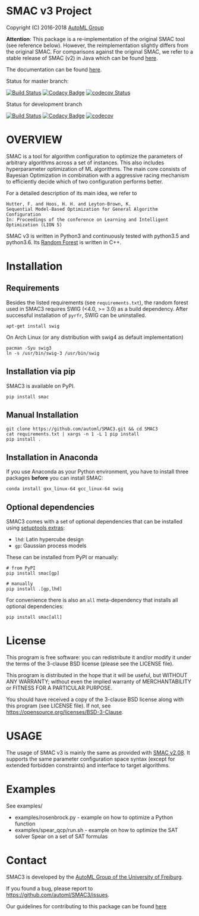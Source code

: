 # SMAC v3 Project

Copyright (C) 2016-2018  [AutoML Group](http://www.automl.org/)

__Attention__: This package is a re-implementation of the original SMAC tool
(see reference below).
However, the reimplementation slightly differs from the original SMAC.
For comparisons against the original SMAC, we refer to a stable release of SMAC (v2) in Java
which can be found [here](http://www.cs.ubc.ca/labs/beta/Projects/SMAC/).

The documentation can be found [here](https://automl.github.io/SMAC3/).

Status for master branch:

[![Build Status](https://travis-ci.org/automl/SMAC3.svg?branch=master)](https://travis-ci.org/automl/SMAC3)
[![Codacy Badge](https://api.codacy.com/project/badge/Grade/58f47a4bd25e45c9a4901ebca68118ff?branch=master)](https://www.codacy.com/app/automl/SMAC3?utm_source=github.com&amp;utm_medium=referral&amp;utm_content=automl/SMAC3&amp;utm_campaign=Badge_Grade)
[![codecov Status](https://codecov.io/gh/automl/SMAC3/branch/master/graph/badge.svg)](https://codecov.io/gh/automl/SMAC3)

Status for development branch

[![Build Status](https://travis-ci.org/automl/SMAC3.svg?branch=development)](https://travis-ci.org/automl/SMAC3)
[![Codacy Badge](https://api.codacy.com/project/badge/Grade/58f47a4bd25e45c9a4901ebca68118ff?branch=development)](https://www.codacy.com/app/automl/SMAC3?utm_source=github.com&amp;utm_medium=referral&amp;utm_content=automl/SMAC3&amp;utm_campaign=Badge_Grade)
[![codecov](https://codecov.io/gh/automl/SMAC3/branch/development/graph/badge.svg)](https://codecov.io/gh/automl/SMAC3)

# OVERVIEW

SMAC is a tool for algorithm configuration to optimize the parameters of
arbitrary algorithms across a set of instances. This also includes
hyperparameter optimization of ML algorithms. The main core consists of
Bayesian Optimization in combination with a aggressive racing mechanism to
efficiently decide which of two configuration performs better.

For a detailed description of its main idea,
we refer to

    Hutter, F. and Hoos, H. H. and Leyton-Brown, K.
    Sequential Model-Based Optimization for General Algorithm Configuration
    In: Proceedings of the conference on Learning and Intelligent Optimization (LION 5)


SMAC v3 is written in Python3 and continuously tested with python3.5 and
python3.6. Its [Random Forest](https://github.com/automl/random_forest_run)
is written in C++.

# Installation

## Requirements

Besides the listed requirements (see `requirements.txt`), the random forest
used in SMAC3 requires SWIG (<4.0, >= 3.0) as a build dependency. After successful installation of `pyrfr`, SWIG can be uninstalled.

```apt-get install swig```

On Arch Linux (or any distribution with swig4 as default implementation)
```
pacman -Syu swig3
ln -s /usr/bin/swig-3 /usr/bin/swig
```

## Installation via pip

SMAC3 is available on PyPI.

```pip install smac```

## Manual Installation

```
git clone https://github.com/automl/SMAC3.git && cd SMAC3
cat requirements.txt | xargs -n 1 -L 1 pip install
pip install .
```

## Installation in Anaconda

If you use Anaconda as your Python environment, you have to install three
packages **before** you can install SMAC:

```conda install gxx_linux-64 gcc_linux-64 swig```

## Optional dependencies

SMAC3 comes with a set of optional dependencies that can be installed using
[setuptools extras](https://setuptools.readthedocs.io/en/latest/setuptools.html#declaring-extras-optional-features-with-their-own-dependencies):

- `lhd`: Latin hypercube design
- `gp`: Gaussian process models

These can be installed from PyPI or manually:

```
# from PyPI
pip install smac[gp]

# manually
pip install .[gp,lhd]
```

For convenience there is also an `all` meta-dependency that installs all optional dependencies:
```
pip install smac[all]
```

# License

This program is free software: you can redistribute it and/or modify
it under the terms of the 3-clause BSD license (please see the LICENSE file).

This program is distributed in the hope that it will be useful,
but WITHOUT ANY WARRANTY; without even the implied warranty of
MERCHANTABILITY or FITNESS FOR A PARTICULAR PURPOSE.

You should have received a copy of the 3-clause BSD license
along with this program (see LICENSE file).
If not, see <https://opensource.org/licenses/BSD-3-Clause>.

# USAGE

The usage of SMAC v3 is mainly the same as provided with [SMAC v2.08](http://www.cs.ubc.ca/labs/beta/Projects/SMAC/v2.08.00/manual.pdf).
It supports the same parameter configuration space syntax
(except for extended forbidden constraints) and interface to
target algorithms.

# Examples

See examples/

  * examples/rosenbrock.py - example on how to optimize a Python function
  * examples/spear_qcp/run.sh - example on how to optimize the SAT solver Spear
    on a set of SAT formulas

# Contact

SMAC3 is developed by the [AutoML Group of the University of Freiburg](http://www.automl.org/).

If you found a bug, please report to <https://github.com/automl/SMAC3/issues>.

Our guidelines for contributing to this package can be found [here](https://github.com/automl/SMAC3/blob/master/.github/CONTRIBUTING.md)
